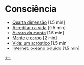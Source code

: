 # Consciência

- [Quarta dimensão](./quarta-dimensao.html) <span class="word-count">[1.5 min]</span>
- [Acreditar na vida](./acreditar-na-vida.html) <span class="word-count">[0.5 min]</span>
- [Aurora da mente](./aurora-da-mente.html) <span class="word-count">[1.5 min]</span>
- [Mente e corpo](./mente-e-corpo.html) <span class="word-count">[2 min]</span>
- [Vida: um acróstico ](./vida-um-acrostico.html) <span class="word-count">[1.5 min]</span>
- [Internet: oceano poluido](./internet-oceano-poluido.html) <span class="word-count">[1.5 min]</span>

[<--](../)